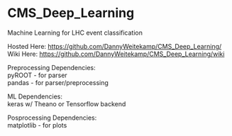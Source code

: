 # CMS_Deep_Learning
Machine Learning for LHC event classification

Hosted Here:  https://github.com/DannyWeitekamp/CMS_Deep_Learning/
Wiki Here:    https://github.com/DannyWeitekamp/CMS_Deep_Learning/wiki

Preprocessing Dependencies:  
    pyROOT - for parser   
    pandas - for parser/preprocessing  

ML Dependencies:  
    keras w/ Theano or Tensorflow backend  

Posprocessing Dependencies:  
    matplotlib - for plots  
